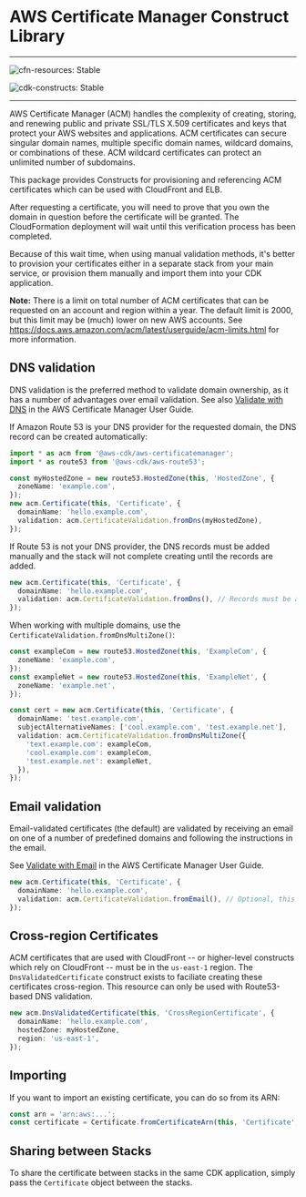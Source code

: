 # AWS Certificate Manager Construct Library
<!--BEGIN STABILITY BANNER-->

---

![cfn-resources: Stable](https://img.shields.io/badge/cfn--resources-stable-success.svg?style=for-the-badge)

![cdk-constructs: Stable](https://img.shields.io/badge/cdk--constructs-stable-success.svg?style=for-the-badge)

---

<!--END STABILITY BANNER-->


AWS Certificate Manager (ACM) handles the complexity of creating, storing, and renewing public and private SSL/TLS X.509 certificates and keys that
protect your AWS websites and applications. ACM certificates can secure singular domain names, multiple specific domain names, wildcard domains, or
combinations of these. ACM wildcard certificates can protect an unlimited number of subdomains.

This package provides Constructs for provisioning and referencing ACM certificates which can be used with CloudFront and ELB.

After requesting a certificate, you will need to prove that you own the
domain in question before the certificate will be granted. The CloudFormation
deployment will wait until this verification process has been completed.

Because of this wait time, when using manual validation methods, it's better
to provision your certificates either in a separate stack from your main
service, or provision them manually and import them into your CDK application.

**Note:** There is a limit on total number of ACM certificates that can be requested on an account and region within a year.
The default limit is 2000, but this limit may be (much) lower on new AWS accounts.
See https://docs.aws.amazon.com/acm/latest/userguide/acm-limits.html for more information.

## DNS validation

DNS validation is the preferred method to validate domain ownership, as it has a number of advantages over email validation.
See also [Validate with DNS](https://docs.aws.amazon.com/acm/latest/userguide/gs-acm-validate-dns.html)
in the AWS Certificate Manager User Guide.

If Amazon Route 53 is your DNS provider for the requested domain, the DNS record can be
created automatically:

```ts
import * as acm from '@aws-cdk/aws-certificatemanager';
import * as route53 from '@aws-cdk/aws-route53';

const myHostedZone = new route53.HostedZone(this, 'HostedZone', {
  zoneName: 'example.com',
});
new acm.Certificate(this, 'Certificate', {
  domainName: 'hello.example.com',
  validation: acm.CertificateValidation.fromDns(myHostedZone),
});
```

If Route 53 is not your DNS provider, the DNS records must be added manually and the stack will not complete
creating until the records are added.

```ts
new acm.Certificate(this, 'Certificate', {
  domainName: 'hello.example.com',
  validation: acm.CertificateValidation.fromDns(), // Records must be added manually
});
```

When working with multiple domains, use the `CertificateValidation.fromDnsMultiZone()`:

```ts
const exampleCom = new route53.HostedZone(this, 'ExampleCom', {
  zoneName: 'example.com',
});
const exampleNet = new route53.HostedZone(this, 'ExampleNet', {
  zoneName: 'example.net',
});

const cert = new acm.Certificate(this, 'Certificate', {
  domainName: 'test.example.com',
  subjectAlternativeNames: ['cool.example.com', 'test.example.net'],
  validation: acm.CertificateValidation.fromDnsMultiZone({
    'text.example.com': exampleCom,
    'cool.example.com': exampleCom,
    'test.example.net': exampleNet,
  }),
});
```

## Email validation

Email-validated certificates (the default) are validated by receiving an
email on one of a number of predefined domains and following the instructions
in the email.

See [Validate with Email](https://docs.aws.amazon.com/acm/latest/userguide/gs-acm-validate-email.html)
in the AWS Certificate Manager User Guide.

```ts
new acm.Certificate(this, 'Certificate', {
  domainName: 'hello.example.com',
  validation: acm.CertificateValidation.fromEmail(), // Optional, this is the default
});
```

## Cross-region Certificates

ACM certificates that are used with CloudFront -- or higher-level constructs which rely on CloudFront -- must be in the `us-east-1` region.
The `DnsValidatedCertificate` construct exists to faciliate creating these certificates cross-region. This resource can only be used with
Route53-based DNS validation.

```ts
new acm.DnsValidatedCertificate(this, 'CrossRegionCertificate', {
  domainName: 'hello.example.com',
  hostedZone: myHostedZone,
  region: 'us-east-1',
});
```

## Importing

If you want to import an existing certificate, you can do so from its ARN:

```ts
const arn = 'arn:aws:...';
const certificate = Certificate.fromCertificateArn(this, 'Certificate', arn);
```

## Sharing between Stacks

To share the certificate between stacks in the same CDK application, simply
pass the `Certificate` object between the stacks.
